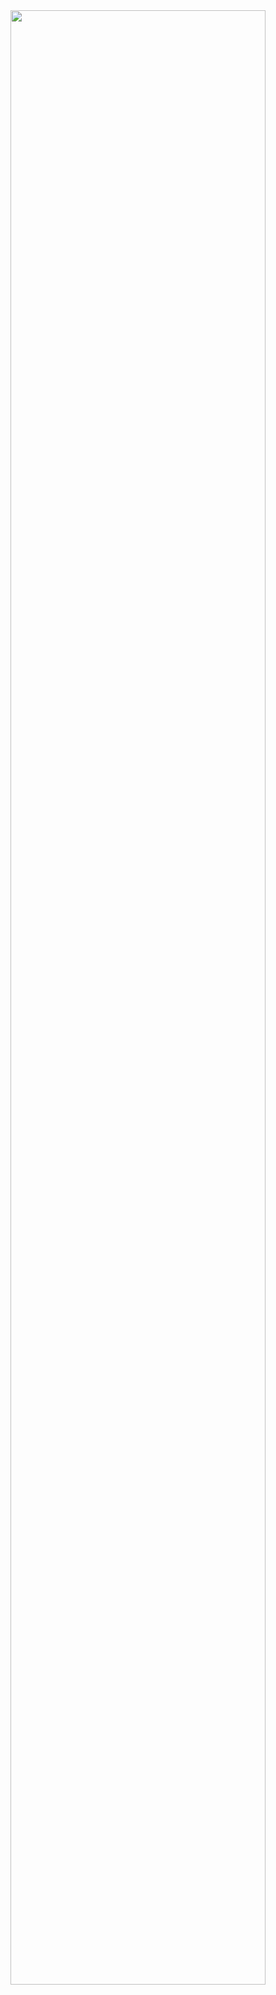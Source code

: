 <img src="https://user-images.githubusercontent.com/36246244/104093022-1fc86e80-52cb-11eb-92ef-6a2cb91ebe26.jpg" width="90%">
